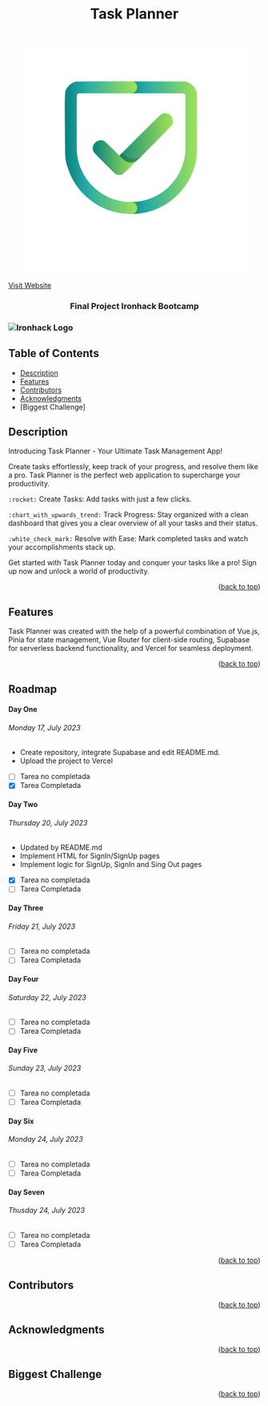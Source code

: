 <h1 align="center">Task Planner </h1> <br>
<p align="center">
  <a href="final-project-romy-ver.vercel.app">
    <img alt="Final Project Website" title="website" src="/assets/Task Planner.png" width="450">
  </a>
</p>
<a href="final-project-romy-ver.vercel.app">Visit Website</a>

<h3 align="center">
  Final Project Ironhack Bootcamp
<h3>
<img src="https://globalm.io/wp-content/uploads/2021/10/Ironhack-300x300.png" alt="Ironhack Logo" width="450">

## Table of Contents

- [Description](#description)
- [Features](#features)
- [Contributors](#contributors)
- [Acknowledgments](#acknowledgments)
- [Biggest Challenge]


## Description

Introducing Task Planner - Your Ultimate Task Management App!

Create tasks effortlessly, keep track of your progress, and resolve them like a pro. Task Planner is the perfect web application to supercharge your productivity.

`:rocket:` Create Tasks: Add tasks with just a few clicks. 

`:chart_with_upwards_trend:` Track Progress: Stay organized with a clean dashboard that gives you a clear overview of all your tasks and their status.

`:white_check_mark:` Resolve with Ease: Mark completed tasks and watch your accomplishments stack up.

Get started with Task Planner today and conquer your tasks like a pro! Sign up now and unlock a world of productivity.

<p align="right">(<a href="#readme-top">back to top</a>)</p>

## Features

Task Planner was created with the help of a powerful combination of Vue.js, Pinia for state management, Vue Router for client-side routing, Supabase for serverless backend functionality, and Vercel for seamless deployment.

<p align="right">(<a href="#readme-top">back to top</a>)</p>

## Roadmap

#### Day One

###### Monday 17, July 2023 

* Create repository, integrate Supabase and edit README.md. 
* Upload the project to Vercel

- [ ] Tarea no completada
- [x] Tarea Completada

#### Day Two

###### Thursday 20, July 2023 

* Updated by README.md
* Implement HTML for SignIn/SignUp pages
* Implement logic for SignUp, SignIn and Sing Out pages

- [x] Tarea no completada
- [ ] Tarea Completada

#### Day Three

###### Friday 21, July 2023 

- [ ] Tarea no completada
- [ ] Tarea Completada

#### Day Four

###### Saturday 22, July 2023 

- [ ] Tarea no completada
- [ ] Tarea Completada

#### Day Five

###### Sunday 23, July 2023 

- [ ] Tarea no completada
- [ ] Tarea Completada

#### Day Six

###### Monday 24, July 2023 

- [ ] Tarea no completada
- [ ] Tarea Completada

#### Day Seven

###### Thusday 24, July 2023 

- [ ] Tarea no completada
- [ ] Tarea Completada

<p align="right">(<a href="#readme-top">back to top</a>)</p>


## Contributors

<p align="right">(<a href="#readme-top">back to top</a>)</p>

## Acknowledgments

<p align="right">(<a href="#readme-top">back to top</a>)</p>

## Biggest Challenge

<p align="right">(<a href="#readme-top">back to top</a>)</p>

